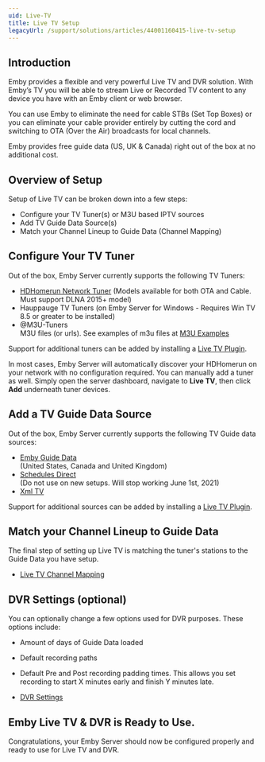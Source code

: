```yaml
---
uid: Live-TV
title: Live TV Setup
legacyUrl: /support/solutions/articles/44001160415-live-tv-setup
---
```


## Introduction

Emby provides a flexible and very powerful Live TV and DVR solution.  With Emby’s TV you will be able to stream Live or Recorded TV content to any device you have with an Emby client or web browser.

You can use Emby to eliminate the need for cable STBs (Set Top Boxes) or you can eliminate your cable provider entirely by cutting the cord and switching to OTA (Over the Air) broadcasts for local channels.

Emby provides free guide data (US, UK & Canada) right out of the box at no additional cost.

## Overview of Setup

Setup of Live TV can be broken down into a few steps:
* Configure your TV Tuner(s) or M3U based IPTV sources
* Add TV Guide Data Source(s)
* Match your Channel Lineup to Guide Data (Channel Mapping)

## Configure Your TV Tuner

Out of the box, Emby Server currently supports the following TV Tuners:

- [HDHomerun Network Tuner](HDHomeRun-Setup.md) (Models available for both OTA and Cable. Must support DLNA 2015+ model)
- Hauppauge TV Tuners (on Emby Server for Windows - Requires Win TV 8.5 or greater to be installed)
- @M3U-Tuners  
M3U files (or urls). See examples of m3u files at [M3U Examples](M3U-Tuners.md#Example-M3U)

Support for additional tuners can be added by installing a [Live TV Plugin](Live-TV-Plugins.md).

In most cases, Emby Server will automatically discover your HDHomerun on your network with no configuration required. You can manually add a tuner as well.  Simply open the server dashboard, navigate to **Live TV**, then click **Add** underneath tuner devices.

## Add a TV Guide Data Source

Out of the box, Emby Server currently supports the following TV Guide data sources:

* [Emby Guide Data](Emby-Guide-Data.md)  
  (United States, Canada and United Kingdom)
* [Schedules Direct](Schedules-Direct.md)  
  (Do not use on new setups. Will stop working June 1st, 2021)
* [Xml TV](Xml-Tv.md)

Support for additional sources can be added by installing a [Live TV Plugin](Live-TV-Plugins.md).

## Match your Channel Lineup to Guide Data
The final step of setting up Live TV is matching the tuner's stations to the Guide Data you have setup.

* [Live TV Channel Mapping](Live-TV-Channel-Mapping.md)

## DVR Settings (optional)

You can optionally change a few options used for DVR purposes.  These options include:
* Amount of days of Guide Data loaded
* Default recording paths
* Default Pre and Post recording padding times.  This allows you set recording to start X minutes early and finish Y minutes late.

* [DVR Settings](DVR-Settings.md)

## Emby Live TV & DVR is Ready to Use.
Congratulations, your Emby Server should now be configured properly and ready to use for Live TV and DVR.
